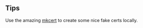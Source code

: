 ## Tips

Use the amazing [mkcert](https://github.com/FiloSottile/mkcert) to create some nice fake certs locally.
